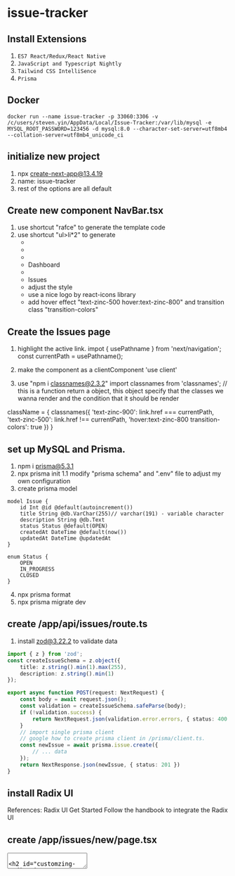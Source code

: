# issue-tracker

## Install Extensions
1. `ES7 React/Redux/React Native`
2. `JavaScript and Typescript Nightly`
3. `Tailwind CSS IntelliSence`
4. `Prisma`

## Docker

```shell
docker run --name issue-tracker -p 33060:3306 -v /c/users/steven.yin/AppData/Local/Issue-Tracker:/var/lib/mysql -e MYSQL_ROOT_PASSWORD=123456 -d mysql:8.0 --character-set-server=utf8mb4 --collation-server=utf8mb4_unicode_ci
```

## initialize new project
1. npx create-next-app@13.4.19
2. name: issue-tracker
3. rest of the options are all default


## Create new component NavBar.tsx
1. use shortcut "rafce" to generate the template code
2. use shortcut "ul>li*2" to generate <ul><li><li>
3. <li><Link>Dashboard
4. <li><Link>Issues
5. adjust the style
6. use a nice logo by react-icons library
7. add hover effect "text-zinc-500 hover:text-zinc-800" and transition class "transition-colors"

## Create the Issues page
1. highlight the active link.
impot { usePathname } from 'next/navigation';
const currentPath = usePathname();

2. make the component as a clientComponent
'use client'

3. use "npm i classnames@2.3.2"
import classnames from 'classnames'; // this is a function return a object, this object specify that the classes we wanna render and the condition that it should be render

className = {
    classnames({
        'text-zinc-900': link.href === currentPath,
        'text-zinc-500': link.href !== currentPath,
        'hover:text-zinc-800 transition-colors': true
    })
}


## set up MySQL and Prisma.
1. npm i prisma@5.3.1
2. npx prisma init
    1.1 modify "prisma schema" and ".env" file to adjust my own configuration
3. create prisma model
```prisma
model Issue {
    id Int @id @default(autoincrement())
    title String @db.VarChar(255)// varchar(191) - variable character
    description String @db.Text
    status Status @default(OPEN)
    createdAt DateTime @default(now())
    updatedAt DateTime @updatedAt
}

enum Status {
    OPEN
    IN_PROGRESS
    CLOSED
}
```
4. npx prisma format
5. npx prisma migrate dev

## create /app/api/issues/route.ts
1. install zod@3.22.2 to validate data

```typescript
import { z } from 'zod';
const createIssueSchema = z.object({
    title: z.string().min(1).max(255),
    description: z.string().min(1)
});

export async function POST(request: NextRequest) {
    const body = await request.json();
    const validation = createIssueSchema.safeParse(body);
    if (!validation.success) {
        return NextRequest.json(validation.error.errors, { status: 400 });
    }
    // import single prisma client
    // google how to create prisma client in /prisma/client.ts.
    const newIssue = await prisma.issue.create({
        // ... data
    });
    return NextResponse.json(newIssue, { status: 201 })
}
```

## install Radix UI
References: Radix UI Get Started
Follow the handbook to integrate the Radix UI

## create /app/issues/new/page.tsx
<TextField />
<TextArea />

## Customzing Radix UI Theme
1. declare <ThemePanel> inside <Theme>
2. select one favourite theme -> Copy the code -> replace the <Theme>

## Use Inter font instead of System fonts.
1. References: Radix UI typography

## Adding a Markdown Editor
1. React SimpleMDE Markdown Editor
```
npm install --save react-simplemde-editor easymde
```

## Handling Form Submission
1. npm install react-hook-form@7.46.1
```typescript
import { useForm, Controller } from 'react-hook-form';

interface IssueForm {
    title: string;
    description: string;
}

// ...
const { register, control, handleSubmit } = useForm<IssueForm>();
```

2. install axios@1.5.0

const router = useRouter(); // next/navigation

## Handling Errors
1. use try/catch
2. use "Callout" in Radix UI

## Implementing Client-side Validation
1. npm install @hookform/resolvers@3.3.1
```typescript
useForm<IssueForm>({
    resolver: zodResolver(createIssueSchema)
})
```
2. reuse type in zod
```typescript
import { z } from 'zod';

type IssueForm = z.infer<typeof createIssueSchema>
```
3. insert error alert below each form component

## Extracting the ErrorMessage Component
1. create /app/components/ErrorMessage.tsx

## Adding a Spinner
1. google "tailwind elements spinner"
2. create /app/components/Spinner.tsx
3. use <Spinner> while submitting a new issue





## Showing the Issues
1. Use prisma.issue.findMany() to fetch multiple data.
2. Use Radix UI Table to show all data
   1. Issue
   2. Status
   3. Created
3. Adjust the style
4. responsive layout
   1. hide status and created only show these in wide screen
   2. className="hidden md:table-cell"

## Building the Issue Status Badge


## Adding Loading Skeletons
1. npm install delay
2. use delay to check loading effect
```javascript
await delay(2000)
```
3. google "react loading skeleton"
4. Follow Skeleton documentation.
5. Extract New Issue Button to a new component(/app/issues/IssueActions.tsx)

## SHowing Issue Details
1. /app/issues/[id]/IssueDetailPage.tsx
2. Use prisma.issue.findUnique({ where: { id: parseInt(params.id) }})
3. Handle the situation when can not find anything. // notFound()
4. Add <Link> to wrap Issue block on /issues
5. Add /app/issues/[id]/loading.tsx for IssueDetailPage
6. Add /app/issues/new/loading.tsx for NewIssuePage

## Styling the Issue Detail Page 

```html
<Flex my="2" >
    ...
</Flex>
```


## Adding Markdown Preview
1. ```shell
npm install react-markdown@8.0.7
```
1. google tailwindcss typography ( Beautiful typographic defaults for HTML you don't control )

*## Building Linked Component*?
1. use 'next/link'
2. import { Link as RadixLink } from '@radix-ui/themes'
3. combine both of them together.
4. google "nextjs link component" - passHref lagacyBehavior

## Additional Loading Skeletons
1. Use react-loading-skeleton for all pages. (details, new)
```jsx
<Box>
    <Skeleton />
    ...
    <Skeleton />
</Box>
```
2. use Await delay to check the skeleton.

## Disabling Server-side Rendering on New page
1. 'navigator is not defined'
Because all codes are generated on server side, 
import dynamic from 'next/dynamic';

const SimpleMDE = dynamic(() => import('react-simplemde-editor'), { ssr: false });

## Refactoring-Organizing imports
1. Managing all components in index.ts
2. extracting Skeleton as a custom components with import ts and css together

## Adding the Edit Button
1. Use <Grid> to split the Detail Page into 2.
2. Use Breakpoints to identity the responsive layout.
3. Add Edit Button in the second column, redirect to `/issue/${id}/edit`

## Applying the Single Responsibility Principle
1. Extracting Edit Issue logic to /app/issue/[id]/EditIssueButton.tsx
2. Extracting Details logic to /app/issue/[id]/IssueDetails.tsx

## Building the Edit Issue Page
1. create '/app/issue/[id]/edit/page.tsx'
2. create '/app/issue/_components/IssueForm.tsx'
3. Refactor New Issue by <IssueForm />

```typescript
interface Props {
    params: {id: string}
}
```

## Building an API for Editing Issue
1. new file: '/app/api/issue/[id]/route.ts'
2. Rename createIssueSchema
3. validate the input
4. Check whether the issue is exist
5. update the issue by id
```typescript
export async function PATH(request: NextRequest, { params }: { params: {id: string }}) {
    const body = await request.json();

}
```
## Caching
Reference: google "Nextjs Route Segment Config"
1. Data Caching
   1. When we fetch data using fetch()
   2. Stored in the file system
   3. Permanent until we redeploy
2. Full Route Cache (Cache on the Server)
   1. Used to store the output of statically rendered routes
3. Router Cache (Client-side Cache)
   1. To store the payload of pages in broswer
   2. Lasts for a session
   3. Get a refresh when we reload

```typescript
export const dynamic = 'force-dynamic';
export const revalidate = 0;
```

## Improving the Loading Experience
1. Let Text and MDE appear together
```tsx
dynamic(() => import('xx'), { ssr: false, loading: () => <>Loading...</> })
```
1. Add Skeleton for Edit Issue page and New Issue page


## Adding a Delete Button as a separate Component: /issue/[id]/DeleteIssueButton.tsx
1. Button are inline element of HTML -> set flex to put two buttons vertically
```typescript
<Flex gap="2" direction="column">
```
2. Adjust Button layout in different resolutions(Mobile/Tablet/PC).
3. Use <Container />

## Adding a Confirmation Dialog Box
1. Reference: AlertDialog in Radix UI.

## Building an API for deleting an issue.

## Adding another AlertDialog to handle the issue if there is an error.
## Adding Spinner and disable the deleteButton while deleting is underway.
  
## Setting Up NextAuth
1. npm i next-auth
2. Follow offical guide:
   1. create /api/auth/[...nextauth]/route.ts
```typescript
const handler = NextAuth()
```
3. .env:
NEXTAUTH_URL="http://localhost:3000
NEXTAUTH_SECRET="xxxxx"

4. generate a random string: `openssl rand -base64 32``

## Configuring Google Provider: https://console.cloud.google.com
1. Follow the documentation in website: "Google | NextAuth.js"

## Adding the Prisma Adapter 
1. Follow the documentation: @auth/prisma-adapter
2. grap all models in the schema.prisma
3. npx prisma migrate dev
4. `npm install @next-auth/prisma-adapter@1.0.7`
5. add {session: 'jwt'} in NextAuth({});

## Adding the Login and Logout Links
1. const { status, data } = useSession();
{status === "authenticated" && <Link href="/api/auth/signout">Log out</Link>}
{status === "unauthenticated" && <Link href="/api/auth/signin">Login</Link>}
2. create file "/app/auth/Provider.tsx"
```jsx
const AuthProvider = () => {
    return (
        <SessionProvider>{children}</SessionProvider>
    )
}
```
3. wrap our website into the AuthProvider

## Change the Layout of the NavBar. 
1. `justify-content: space-between`.
2. Wrap everything inside a <Container>

## Adding a Drop-down Menu
1. Using DropdownMenu from Radix UI

## fix CORS issue: 
1. referrerPolicy='no-referrer'
2. Add configuration in `next.config.ts`
```typescript
const nextConfig = {
    async headers() {
        return [
            {
                source: '/:path*',
                headers: [
                    { key: 'referrer-policy', value: 'no-referrer' }
                ]
            }
        ]
    }
}
```

## Refactoring the Navigation Bar code
1. Extract each part into components
2. control + shift + command + 'right arrow': select Expand
3. 
```css
@layer utilities {
    .nav-link {
        @apply text-zinc-500 hover:text-zinc-800 transition-colors
    }
}
```
```jsx
<Link className="nav-link">
```

## Adding loading Skeleton for Login Icon
## Securing the Application
1. Adding middleware function `/middleware.ts`
```typescript
export { default } from "next-auth/middleware"

export const config = {
    matcher: [
        '/issue/new',
        '/issue/edit/:id+'
    ]
}
```
2. Hiding Edit & Delete Buttons if there isn't a session available;
3. const session = getServerSession(authOptions) to check if there is a session available;


## Building the Assignee Select Component
1. `/app/issue/[id]/_components/AssigneeSelect.tsx`
2. fetch data by `axios` to get `users`
3. Building the API `/app/api/users/route.ts` (Add NextRequest parameter to avoid caching)
4. Use React Query to fetch data from this API.
5. React Query uses queryClient in React Context, so we should declare a Provider to wrap our application.

## Add column `assignedToUserId` & `assignedToUser` in Issue Schema
1. connect `asignedToUser` with `Issue` table by primary key
2. Add `assignedIssues Issue[]` in `User` Table
3. execute `npx prisma migrate dev`

## Implementing the assigning user API
1. create new zod schema to check different fields in different situations.

## Showing Toast Nitifications after succeed or failed
1. `npm install react-hot-toast@2.4.1`

## Refactoring the Assignee Select Component


## Building the Filter Component
1. new file `/app/issue/list/IssueStatusFilter.tsx` with `Select` in `Radix UI`;
2. Add this component inside list page.
3. Register the onValueChange event to filter issues by status
4. Making Columns Sortable.
   1. extracting columns of the table
   ```ts
    const columns: {label: string; value: keyof Issue; className?: string}[];
   ```
   2. Add link for each title, href is `/issue/list?orderby=${columnValue}`, but still keep the existing parameters, so we should use href={{ query: { ...searchParams, orderBy: columnValue }}};
   3. Add Arrow Icon to indicate descent or ascent.
5. Using URLSearchParams to assemble Params

## Using ChatGPT to generate dummy data
## Building the Pagination Component


## Building the LatestIssues Component
## Building the IssueSummary Component
1. Summarising issues in three dimonsions: OPEN, IN_PROGRESS and CLOSED.
## Building the BarChart Component
1. `npm install recharts@2.8.0`
2. `const { ResponsiveContainer, BarChart, XAxis, YAxis, Bar } from 'recharts'`
3. Check color variables in browser, get the variable named `--accent-9`

## Adding Metadaa
1. 
```typescript
export const metadata: Metadata = {
    title: '',
    description: '',
};
```
```typescript
export async function generateMetadata({ params }: Props) {
    // ...
    return {
        title: issue?.title,
        description: 'xxx'
    }
}
```

## Using React Cache to optimize Performance
```typescript
const fetchUsers = cache((issueId: number) => {
    return await prisma.issue.findUnique({
        where: {
            id: issueId
        }
    })
})
```




## Using dotenv to specify the environment.
```
"prisma:migrate:dev": "dotenv -e .env.local -- npx prisma migrate dev"
```

